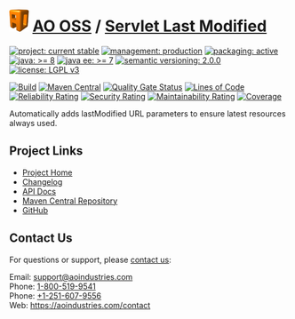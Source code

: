 # [<img src="ao-logo.png" alt="AO Logo" width="35" height="40">](https://github.com/ao-apps) [AO OSS](https://github.com/ao-apps/ao-oss) / [Servlet Last Modified](https://github.com/ao-apps/ao-servlet-last-modified)

[![project: current stable](https://oss.aoapps.com/ao-badges/project-current-stable.svg)](https://aoindustries.com/life-cycle#project-current-stable)
[![management: production](https://oss.aoapps.com/ao-badges/management-production.svg)](https://aoindustries.com/life-cycle#management-production)
[![packaging: active](https://oss.aoapps.com/ao-badges/packaging-active.svg)](https://aoindustries.com/life-cycle#packaging-active)  
[![java: &gt;= 8](https://oss.aoapps.com/ao-badges/java-8.svg)](https://docs.oracle.com/javase/8/)
[![java ee: &gt;= 7](https://oss.aoapps.com/ao-badges/javaee-7.svg)](https://docs.oracle.com/javaee/7/)
[![semantic versioning: 2.0.0](https://oss.aoapps.com/ao-badges/semver-2.0.0.svg)](https://semver.org/spec/v2.0.0.html)
[![license: LGPL v3](https://oss.aoapps.com/ao-badges/license-lgpl-3.0.svg)](https://www.gnu.org/licenses/lgpl-3.0)

[![Build](https://github.com/ao-apps/ao-servlet-last-modified/workflows/Build/badge.svg?branch=master)](https://github.com/ao-apps/ao-servlet-last-modified/actions?query=workflow%3ABuild)
[![Maven Central](https://maven-badges.herokuapp.com/maven-central/com.aoapps/ao-servlet-last-modified/badge.svg)](https://maven-badges.herokuapp.com/maven-central/com.aoapps/ao-servlet-last-modified)
[![Quality Gate Status](https://sonarcloud.io/api/project_badges/measure?branch=master&project=com.aoapps%3Aao-servlet-last-modified&metric=alert_status)](https://sonarcloud.io/dashboard?branch=master&id=com.aoapps%3Aao-servlet-last-modified)
[![Lines of Code](https://sonarcloud.io/api/project_badges/measure?branch=master&project=com.aoapps%3Aao-servlet-last-modified&metric=ncloc)](https://sonarcloud.io/component_measures?branch=master&id=com.aoapps%3Aao-servlet-last-modified&metric=ncloc)  
[![Reliability Rating](https://sonarcloud.io/api/project_badges/measure?branch=master&project=com.aoapps%3Aao-servlet-last-modified&metric=reliability_rating)](https://sonarcloud.io/component_measures?branch=master&id=com.aoapps%3Aao-servlet-last-modified&metric=Reliability)
[![Security Rating](https://sonarcloud.io/api/project_badges/measure?branch=master&project=com.aoapps%3Aao-servlet-last-modified&metric=security_rating)](https://sonarcloud.io/component_measures?branch=master&id=com.aoapps%3Aao-servlet-last-modified&metric=Security)
[![Maintainability Rating](https://sonarcloud.io/api/project_badges/measure?branch=master&project=com.aoapps%3Aao-servlet-last-modified&metric=sqale_rating)](https://sonarcloud.io/component_measures?branch=master&id=com.aoapps%3Aao-servlet-last-modified&metric=Maintainability)
[![Coverage](https://sonarcloud.io/api/project_badges/measure?branch=master&project=com.aoapps%3Aao-servlet-last-modified&metric=coverage)](https://sonarcloud.io/component_measures?branch=master&id=com.aoapps%3Aao-servlet-last-modified&metric=Coverage)

Automatically adds lastModified URL parameters to ensure latest resources always used.

## Project Links
* [Project Home](https://oss.aoapps.com/servlet-last-modified/)
* [Changelog](https://oss.aoapps.com/servlet-last-modified/changelog)
* [API Docs](https://oss.aoapps.com/servlet-last-modified/apidocs/)
* [Maven Central Repository](https://central.sonatype.com/artifact/com.aoapps/ao-servlet-last-modified)
* [GitHub](https://github.com/ao-apps/ao-servlet-last-modified)

## Contact Us
For questions or support, please [contact us](https://aoindustries.com/contact):

Email: [support@aoindustries.com](mailto:support@aoindustries.com)  
Phone: [1-800-519-9541](tel:1-800-519-9541)  
Phone: [+1-251-607-9556](tel:+1-251-607-9556)  
Web: https://aoindustries.com/contact
